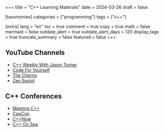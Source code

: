 +++
title = "C++ Learning Materials"
date = 2024-03-26
draft = false

[taxonomies]
categories = ["programming"]
tags = ["c++"]

[extra]
lang = "en"
toc = true
comment = true
copy = true
math = false
mermaid = false
outdate_alert = true
outdate_alert_days = 120
display_tags = true
truncate_summary = false
featured = false
+++

## YouTube Channels

- [C++ Weekly With Jason Turner](https://www.youtube.com/@cppweekly)
- [Code For Yourself](https://www.youtube.com/@CodeForYourself)
- [The Cherno](https://www.youtube.com/@TheCherno)
- [Zen Sepiol](https://www.youtube.com/@ZenSepiol)

## C++ Conferences

- [Meeting C++](https://meetingcpp.com/)
- [CppCon](https://cppcon.org/)
- [C++Now](https://cppnow.org/)
- [C++ On Sea](https://cpponsea.uk/)
